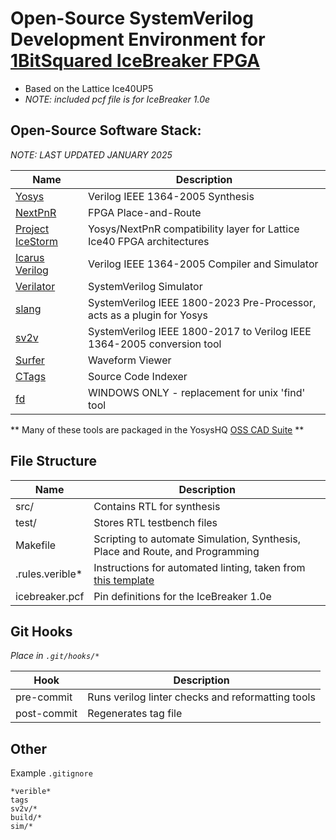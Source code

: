# Open-Source SystemVerilog Development Environment for [1BitSquared IceBreaker FPGA](https://docs.icebreaker-fpga.org/)

- Based on the Lattice Ice40UP5
- *NOTE: included pcf file is for IceBreaker 1.0e*

## Open-Source Software Stack:

*NOTE: LAST UPDATED JANUARY 2025*

Name | Description
---  | ---
[Yosys](https://github.com/YosysHQ/yosys)                   | Verilog IEEE 1364-2005 Synthesis
[NextPnR](https://github.com/YosysHQ/nextpnr)               | FPGA Place-and-Route
[Project IceStorm](https://github.com/YosysHQ/icestorm)     | Yosys/NextPnR compatibility layer for Lattice Ice40 FPGA architectures
[Icarus Verilog](https://github.com/steveicarus/iverilog)   | Verilog IEEE 1364-2005 Compiler and Simulator
[Verilator](https://github.com/verilator/verilator)         | SystemVerilog Simulator
[slang](https://github.com/MikePopoloski/slang)             | SystemVerilog IEEE 1800-2023 Pre-Processor, acts as a plugin for Yosys
[sv2v](https://github.com/zachjs/sv2v)                      | SystemVerilog IEEE 1800-2017 to Verilog IEEE 1364-2005 conversion tool
[Surfer](https://gitlab.com/surfer-project/surfer)          | Waveform Viewer
[CTags](https://ctags.io/)                                  | Source Code Indexer
[fd](https://github.com/sharkdp/fd)                         | WINDOWS ONLY - replacement for unix 'find' tool

** Many of these tools are packaged in the YosysHQ [OSS CAD Suite](https://github.com/YosysHQ/oss-cad-suite-build) **

## File Structure

Name | Description
---  | ---
src/            | Contains RTL for synthesis
test/           | Stores RTL testbench files
Makefile        | Scripting to automate Simulation, Synthesis, Place and Route, and Programming
.rules.verible* | Instructions for automated linting, taken from [this template](https://github.com/aGhandhii/systemverilog-auto-lint-format)
icebreaker.pcf  | Pin definitions for the IceBreaker 1.0e

## Git Hooks

*Place in `.git/hooks/*`*

Hook | Description
---  | ---
pre-commit  | Runs verilog linter checks and reformatting tools
post-commit | Regenerates tag file

## Other

Example `.gitignore`

```
*verible*
tags
sv2v/*
build/*
sim/*
```